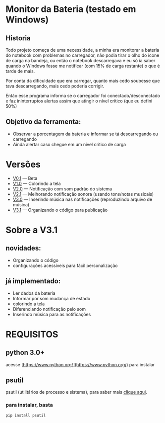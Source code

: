 # Monitor da Bateria (testado em Windows)

## Historia
Todo projeto começa de uma necessidade, a minha era monitorar a bateria do notebook
com problemas no carregador, não podia tirar o olho do ícone de carga na bandeja, 
ou então o notebook descarregava e eu só ia saber quando o Windows fosse me notificar (com 15% de carga restante)
o que é tarde de mais.

Por conta da dificuldade que era carregar, quanto mais cedo soubesse que tava descarregando, mais cedo poderia corrigir.

Então esse programa informa se o carregador foi conectado/desconectado  
e faz ininterruptos  alertas assim que atingir o nível critico (que eu defini 50%)

## Objetivo da ferramenta:
- Observar a porcentagem da bateria e informar se tá descarregando ou carregando
- Ainda alertar caso chegue em um nível critico de carga

# Versões
*	[V0.1](/monitor_da_bateriav0_1.py) — Beta
*	[V1.0](/monitor_da_bateriav1.py) — Colorindo a tela
*	[V2.0](/monitor_da_bateriav2.py) — Notificação com som padrão do sistema
*	[V2.1](/monitor_da_bateriav2_1.py) — Melhorando notificação sonora (usando tons/notas musicais)
*	[V3.0](/monitor_da_bateriav3.py) — Inserindo música nas notificações (reproduzindo arquivo de música)
*	[V3.1](/monitor_da_bateriav3_1.py) — Organizando o código para publicação

# Sobre a V3.1

## novidades:
*	Organizando o código
*	configurações acessíveis para fácil personalização
	
## já implementado:
*	Ler dados da bateria
*	Informar por som mudança de estado
*	colorindo a tela
*	Diferenciando notificação pelo som
*	Inserindo música para as notificações

# REQUISITOS

## python 3.0+
acesse [https://www.python.org/](https://www.python.org/) para instalar

## psutil
psutil (utilitários de processo e sistema), para saber mais [clique aqui](https://pypi.org/project/psutil/).

### para instalar, basta
	pip install psutil


